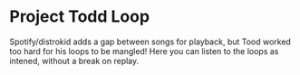 # Project Todd Loop

Spotify/distrokid adds a gap between songs for playback, but Tood worked too hard for his loops to be mangled!
Here you can listen to the loops as intened, without a break on replay.